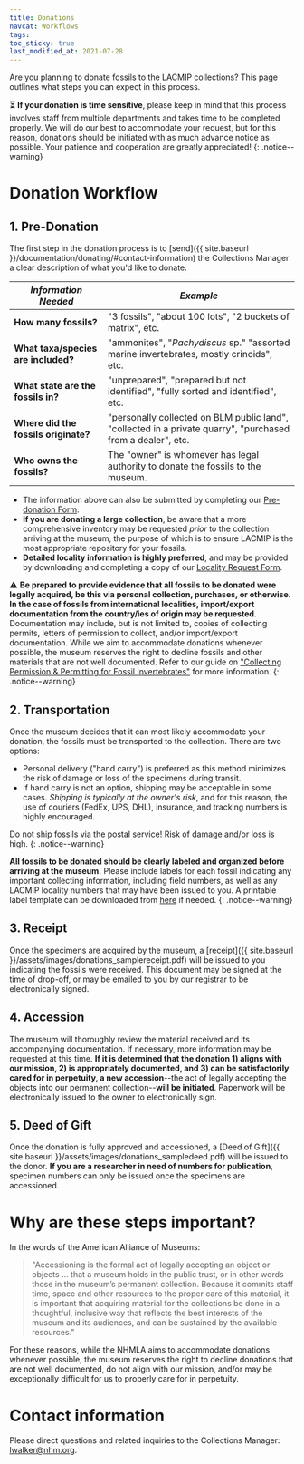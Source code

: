 ```yaml
---
title: Donations
navcat: Workflows
tags:
toc_sticky: true
last_modified_at: 2021-07-28
---
```


Are you planning to donate fossils to the LACMIP collections? This page outlines what steps you can expect in this process.

:hourglass_flowing_sand: **If your donation is time sensitive**, please keep in mind that this process involves staff from multiple departments and takes time to be completed properly. We will do our best to accommodate your request, but for this reason, donations should be initiated with as much advance notice as possible. Your patience and cooperation are greatly appreciated!
{: .notice--warning}

# Donation Workflow
## 1. Pre-Donation
The first step in the donation process is to [send]({{ site.baseurl }}/documentation/donating/#contact-information) the Collections Manager a clear description of what you'd like to donate:

 *Information Needed* | *Example*
   --- | ---
   **How many fossils?** | "3 fossils", "about 100 lots", "2 buckets of matrix", etc.
   **What taxa/species are included?** | "ammonites", "_Pachydiscus_ sp." "assorted marine invertebrates, mostly crinoids", etc.
   **What state are the fossils in?** | "unprepared", "prepared but not identified", "fully sorted and identified", etc.
   **Where did the fossils originate?** | "personally collected on BLM public land", "collected in a private quarry", "purchased from a dealer", etc.
   **Who owns the fossils?** | The "owner" is whomever has legal authority to donate the fossils to the museum. |

- The information above can also be submitted by completing our [Pre-donation Form](https://forms.gle/DgJF5DUaooFsdyof6).
- **If you are donating a large collection**, be aware that a more comprehensive inventory may be requested _prior_ to the collection arriving at the museum, the purpose of which is to ensure LACMIP is the most appropriate repository for your fossils.
- **Detailed locality information is highly preferred**, and may be provided by downloading and completing a copy of our [Locality Request Form](https://docs.google.com/spreadsheets/d/1v1xc2jFS-fva_YW_9lPM89yGpv7XCacIA1H0SAAgA8w/edit?usp=sharing).

:warning: **Be prepared to provide evidence that all fossils to be donated were legally acquired, be this via personal collection, purchases, or otherwise. In the case of fossils from international localities, import/export documentation from the country/ies of origin may be requested**. Documentation may include, but is not limited to, copies of collecting permits, letters of permission to collect, and/or import/export documentation. While we aim to accommodate donations whenever possible, the museum reserves the right to decline fossils and other materials that are not well documented. Refer to our guide on ["Collecting Permission & Permitting for Fossil Invertebrates"](https://drive.google.com/file/d/17WgKYogDTRmVWNiIU4qxP4gImo3oiwiF/view?usp=sharing) for more information.
{: .notice--warning}

## 2. Transportation
Once the museum decides that it can most likely accommodate your donation, the fossils must be transported to the collection. There are two options:
- Personal delivery ("hand carry") is preferred as this method minimizes the risk of damage or loss of the specimens during transit.
- If hand carry is not an option, shipping may be acceptable in some cases. _Shipping is typically at the owner's risk_, and for this reason, the use of couriers (FedEx, UPS, DHL), insurance, and tracking numbers is highly encouraged.

Do not ship fossils via the postal service! Risk of damage and/or loss is high.
{: .notice--warning}

**All fossils to be donated should be clearly labeled and organized before arriving at the museum.** Please include labels for each fossil indicating any important collecting information, including field numbers, as well as any LACMIP locality numbers that may have been issued to you. A printable label template can be downloaded from [here](https://drive.google.com/file/d/1jBC9Er-NTGhnBzyXkwJsKIGFDKwtlw71/view?usp=sharing) if needed.
{: .notice--warning}

## 3. Receipt
Once the specimens are acquired by the museum, a [receipt]({{ site.baseurl }}/assets/images/donations_samplereceipt.pdf) will be issued to you indicating the fossils were received. This document may be signed at the time of drop-off, or may be emailed to you by our registrar to be electronically signed.

## 4. Accession
The museum will thoroughly review the material received and its accompanying documentation. If necessary, more information may be requested at this time. **If it is determined that the donation 1) aligns with our mission, 2) is appropriately documented, and 3) can be satisfactorily cared for in perpetuity, a new accession**--the act of legally accepting the objects into our permanent collection--**will be initiated**. Paperwork will be electronically issued to the owner to electronically sign.

## 5. Deed of Gift
Once the donation is fully approved and accessioned, a [Deed of Gift]({{ site.baseurl }}/assets/images/donations_sampledeed.pdf) will be issued to the donor. **If you are a researcher in need of numbers for publication**, specimen numbers can only be issued once the specimens are accessioned.

# Why are these steps important?
In the words of the American Alliance of Museums:
> "Accessioning is the formal act of legally accepting an object or objects ... that a museum holds in the public trust, or in other words those in the museum’s permanent collection. Because it commits staff time, space and other resources to the proper care of this material, it is important that acquiring material for the collections be done in a thoughtful, inclusive way that reflects the best interests of the museum and its audiences, and can be sustained by the available resources."

For these reasons, while the NHMLA aims to accommodate donations whenever possible, the museum reserves the right to decline donations that are not well documented, do not align with our mission, and/or may be exceptionally difficult for us to properly care for in perpetuity.

# Contact information
Please direct questions and related inquiries to the Collections Manager: [lwalker@nhm.org](lwalker@nhm.org).
